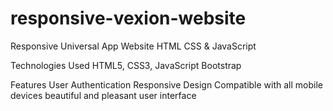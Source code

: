 # responsive-vexion-website
Responsive Universal App Website HTML CSS & JavaScript

Technologies Used
HTML5, CSS3, JavaScript
Bootstrap

Features
User Authentication
Responsive Design
Compatible with all mobile devices
beautiful and pleasant user interface
